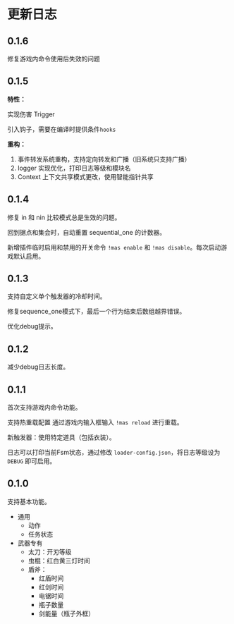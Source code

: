 # 更新日志

## 0.1.6

修复游戏内命令使用后失效的问题

## 0.1.5

**特性：**

实现伤害 Trigger

引入钩子，需要在编译时提供条件`hooks`

**重构：**

1. 事件转发系统重构，支持定向转发和广播（旧系统只支持广播）
2. logger 实现优化，打印日志等级和模块名
3. Context 上下文共享模式更改，使用智能指针共享

## 0.1.4

修复 in 和 nin 比较模式总是生效的问题。

回到据点和集会时，自动重置 sequential_one 的计数器。

新增插件临时启用和禁用的开关命令 `!mas enable` 和 `!mas disable`。每次启动游戏默认启用。

## 0.1.3

支持自定义单个触发器的冷却时间。

修复sequence_one模式下，最后一个行为结束后数组越界错误。

优化debug提示。

## 0.1.2

减少debug日志长度。

## 0.1.1

首次支持游戏内命令功能。

支持热重载配置 通过游戏内输入框输入 `!mas reload` 进行重载。

新触发器：使用特定道具（包括衣装）。

日志可以打印当前Fsm状态，通过修改 `loader-config.json`，将日志等级设为 `DEBUG` 即可启用。

## 0.1.0

支持基本功能。

- 通用
  - 动作
  - 任务状态
- 武器专有
  - 太刀：开刃等级
  - 虫棍：红白黄三灯时间
  - 盾斧：
      - 红盾时间
      - 红剑时间
      - 电锯时间
      - 瓶子数量
      - 剑能量（瓶子外框）
